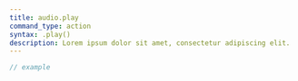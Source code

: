 ```yaml
---
title: audio.play
command_type: action
syntax: .play()
description: Lorem ipsum dolor sit amet, consectetur adipiscing elit.
---
```


```javascript
// example
```